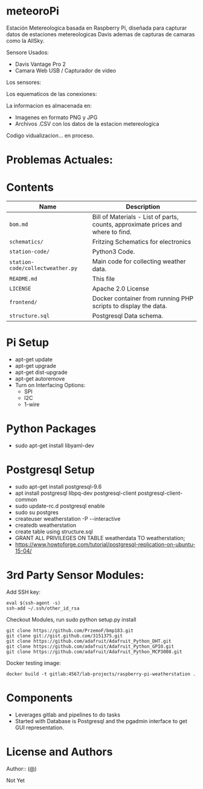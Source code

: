 # meteoroPi
Estación Metereologica basada en Raspberry Pi, diseñada para capturar datos de estaciones metereologicas Davis ademas de capturas de camaras como la AllSky.

Sensore Usados:
- Davis Vantage Pro 2
- Camara Web USB / Capturador de video

Los sensores:

Los equematicos de las conexiones:

La informacion es almacenada en:
- Imagenes en formato PNG y JPG
- Archivos .CSV con los datos de la estacion metereologica

Codigo vidualizacion... en proceso.



# Problemas Actuales:

# Contents
Name | Description
-----|------------
`bom.md` | Bill of Materials - List of parts, counts, approximate prices and where to find.
`schematics/`| Fritzing Schematics for electronics
`station-code/`| Python3 Code.
`station-code/collectweather.py`| Main code for collecting weather data.
`README.md`|This file
`LICENSE`|Apache 2.0 License
`frontend/`| Docker container from running PHP scripts to display the data.
`structure.sql` | Postgresql Data schema.



# Pi Setup
- apt-get update
- apt-get upgrade
- apt-get dist-upgrade
- apt-get autoremove
- Turn on Interfacing Options:
    - SPI
    - I2C
    - 1-wire


# Python Packages
- sudo apt-get install libyaml-dev

# Postgresql Setup
- sudo apt-get install postgresql-9.6
- apt install postgresql libpq-dev postgresql-client postgresql-client-common
- sudo update-rc.d postgresql enable
- sudo su postgres
- createuser weatherstation -P --interactive
- createdb weatherstation
- create table using structure.sql
- GRANT ALL PRIVILEGES ON TABLE weatherdata TO weatherstation;
- https://www.howtoforge.com/tutorial/postgresql-replication-on-ubuntu-15-04/

# 3rd Party Sensor Modules:
Add SSH key:
```
eval $(ssh-agent -s)
ssh-add ~/.ssh/other_id_rsa
```
Checkout Modules, run sudo python setup.py install
```
git clone https://github.com/PrzemoF/bmp183.git
git clone git://gist.github.com/3151375.git
git clone https://github.com/adafruit/Adafruit_Python_DHT.git
git clone https://github.com/adafruit/Adafruit_Python_GPIO.git
git clone https://github.com/adafruit/Adafruit_Python_MCP3008.git
```

Docker testing image:
```
docker build -t gitlab:4567/lab-projects/raspberry-pi-weatherstation .
```

# Components
- Leverages gitlab and pipelines to do tasks
- Started with Database is Postgresql and the pgadmin interface to get GUI
representation.



# License and Authors

Author::  ([@](https://))

Not Yet
